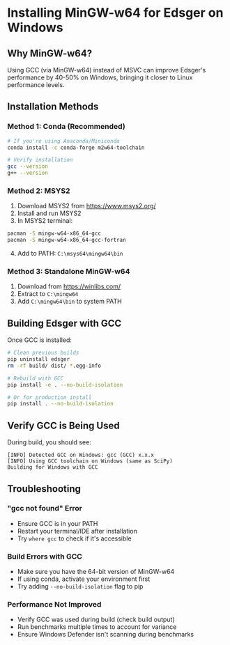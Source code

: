 # Installing MinGW-w64 for Edsger on Windows

## Why MinGW-w64?
Using GCC (via MinGW-w64) instead of MSVC can improve Edsger's performance by 40-50% on Windows, bringing it closer to Linux performance levels.

## Installation Methods

### Method 1: Conda (Recommended)
```bash
# If you're using Anaconda/Miniconda
conda install -c conda-forge m2w64-toolchain

# Verify installation
gcc --version
g++ --version
```

### Method 2: MSYS2
1. Download MSYS2 from https://www.msys2.org/
2. Install and run MSYS2
3. In MSYS2 terminal:
```bash
pacman -S mingw-w64-x86_64-gcc
pacman -S mingw-w64-x86_64-gcc-fortran
```
4. Add to PATH: `C:\msys64\mingw64\bin`

### Method 3: Standalone MinGW-w64
1. Download from https://winlibs.com/
2. Extract to `C:\mingw64`
3. Add `C:\mingw64\bin` to system PATH

## Building Edsger with GCC
Once GCC is installed:
```bash
# Clean previous builds
pip uninstall edsger
rm -rf build/ dist/ *.egg-info

# Rebuild with GCC
pip install -e . --no-build-isolation

# Or for production install
pip install . --no-build-isolation
```

## Verify GCC is Being Used
During build, you should see:
```
[INFO] Detected GCC on Windows: gcc (GCC) x.x.x
[INFO] Using GCC toolchain on Windows (same as SciPy)
Building for Windows with GCC
```

## Troubleshooting

### "gcc not found" Error
- Ensure GCC is in your PATH
- Restart your terminal/IDE after installation
- Try `where gcc` to check if it's accessible

### Build Errors with GCC
- Make sure you have the 64-bit version of MinGW-w64
- If using conda, activate your environment first
- Try adding `--no-build-isolation` flag to pip

### Performance Not Improved
- Verify GCC was used during build (check build output)
- Run benchmarks multiple times to account for variance
- Ensure Windows Defender isn't scanning during benchmarks